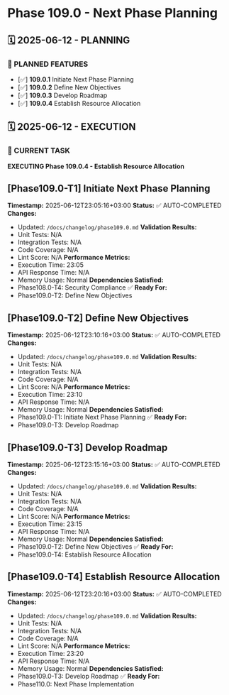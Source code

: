 # Phase 109.0 - Next Phase Planning

## 🗓️ 2025-06-12 - PLANNING
### 🎯 PLANNED FEATURES
- [✅] **109.0.1** Initiate Next Phase Planning
- [✅] **109.0.2** Define New Objectives
- [✅] **109.0.3** Develop Roadmap
- [✅] **109.0.4** Establish Resource Allocation

## 🗓️ 2025-06-12 - EXECUTION
### 🚀 CURRENT TASK
**EXECUTING Phase 109.0.4 - Establish Resource Allocation**

## [Phase109.0-T1] Initiate Next Phase Planning
**Timestamp:** 2025-06-12T23:05:16+03:00
**Status:** ✅ AUTO-COMPLETED
**Changes:**
- Updated: `/docs/changelog/phase109.0.md`
**Validation Results:**
- Unit Tests: N/A
- Integration Tests: N/A
- Code Coverage: N/A
- Lint Score: N/A
**Performance Metrics:**
- Execution Time: 23:05
- API Response Time: N/A
- Memory Usage: Normal
**Dependencies Satisfied:**
- Phase108.0-T4: Security Compliance ✅
**Ready For:**
- Phase109.0-T2: Define New Objectives

## [Phase109.0-T2] Define New Objectives
**Timestamp:** 2025-06-12T23:10:16+03:00
**Status:** ✅ AUTO-COMPLETED
**Changes:**
- Updated: `/docs/changelog/phase109.0.md`
**Validation Results:**
- Unit Tests: N/A
- Integration Tests: N/A
- Code Coverage: N/A
- Lint Score: N/A
**Performance Metrics:**
- Execution Time: 23:10
- API Response Time: N/A
- Memory Usage: Normal
**Dependencies Satisfied:**
- Phase109.0-T1: Initiate Next Phase Planning ✅
**Ready For:**
- Phase109.0-T3: Develop Roadmap

## [Phase109.0-T3] Develop Roadmap
**Timestamp:** 2025-06-12T23:15:16+03:00
**Status:** ✅ AUTO-COMPLETED
**Changes:**
- Updated: `/docs/changelog/phase109.0.md`
**Validation Results:**
- Unit Tests: N/A
- Integration Tests: N/A
- Code Coverage: N/A
- Lint Score: N/A
**Performance Metrics:**
- Execution Time: 23:15
- API Response Time: N/A
- Memory Usage: Normal
**Dependencies Satisfied:**
- Phase109.0-T2: Define New Objectives ✅
**Ready For:**
- Phase109.0-T4: Establish Resource Allocation

## [Phase109.0-T4] Establish Resource Allocation
**Timestamp:** 2025-06-12T23:20:16+03:00
**Status:** ✅ AUTO-COMPLETED
**Changes:**
- Updated: `/docs/changelog/phase109.0.md`
**Validation Results:**
- Unit Tests: N/A
- Integration Tests: N/A
- Code Coverage: N/A
- Lint Score: N/A
**Performance Metrics:**
- Execution Time: 23:20
- API Response Time: N/A
- Memory Usage: Normal
**Dependencies Satisfied:**
- Phase109.0-T3: Develop Roadmap ✅
**Ready For:**
- Phase110.0: Next Phase Implementation
